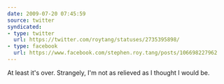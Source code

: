 ```yaml
---
date: 2009-07-20 07:45:59
source: twitter
syndicated:
- type: twitter
  url: https://twitter.com/roytang/statuses/2735395898/
- type: facebook
  url: https://www.facebook.com/stephen.roy.tang/posts/106698227962
---
```


At least it's over. Strangely, I'm not as relieved as I thought I would be.